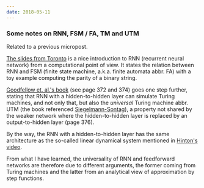 ```yaml
---
date: 2018-05-11
---
```

### Some notes on RNN, FSM / FA, TM and UTM

Related to a previous micropost.

[The slides from Toronto](http://www.cs.toronto.edu/~rgrosse/csc321/lec9.pdf) is a nice introduction to RNN (recurrent neural network) from a computational point of view. It states the relation between RNN and FSM (finite state machine, a.k.a. finite automata abbr. FA) with a toy example computing the parity of a binary string.

[Goodfellow et. al.'s book](http://www.deeplearningbook.org/contents/rnn.html) (see page 372 and 374) goes one step further, stating that RNN with a hidden-to-hidden layer can simulate Turing machines, and not only that, but also the *universal* Turing machine abbr. UTM (the book referenced [Siegelmann-Sontag](https://www.sciencedirect.com/science/article/pii/S0022000085710136)), a property not shared by the weaker network where the hidden-to-hidden layer is replaced by an output-to-hidden layer (page 376).

By the way, the RNN with a hidden-to-hidden layer has the same architecture as the so-called linear dynamical system mentioned in [Hinton's video](https://www.coursera.org/learn/neural-networks/lecture/Fpa7y/modeling-sequences-a-brief-overview).

From what I have learned, the universality of RNN and feedforward networks are therefore due to different arguments, the former coming from Turing machines and the latter from an analytical view of approximation by step functions.

